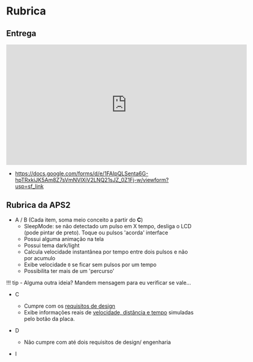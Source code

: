# Rubrica

## Entrega

<iframe src="https://docs.google.com/forms/d/e/1FAIpQLSenta6G-hpTRxkiJK5Am8Z7sVmNVlXiV2LNQ21sJZ_0Z1Fj-w/viewform?embedded=true" width="640" height="320" frameborder="0" marginheight="0" marginwidth="0">Loading…</iframe>

- https://docs.google.com/forms/d/e/1FAIpQLSenta6G-hpTRxkiJK5Am8Z7sVmNVlXiV2LNQ21sJZ_0Z1Fj-w/viewform?usp=sf_link

##   Rubrica da APS2

- A / B (Cada item, soma meio conceito a partir do **C**)
    - SleepMode: se não detectado um pulso em X tempo, desliga o LCD (pode pintar de preto). Toque ou pulsos 'acorda' interface
    - Possui alguma animação na tela
    - Possui tema dark/light
    - Calcula velocidade instantânea por tempo entre dois pulsos e não por acumulo
    - Exibe velocidade `0` se ficar sem pulsos por um tempo
    - Possibilita ter mais de um 'percurso' 
  
!!! tip
    - Alguma outra ideia? Mandem mensagem para eu verificar se vale...
  
- C
    - Cumpre com os [requisitos de design](https://insper.github.io/ComputacaoEmbarcada/APS-2-Interface-Design/)
    - Exibe informações reais de [velocidade, distância e tempo](https://insper.github.io/ComputacaoEmbarcada/APS-2-Interface-Engenharia/) simuladas pelo botão da placa.
  
- D
    - Não cumpre com até dois requisitos de design/ engenharia
  
- I



